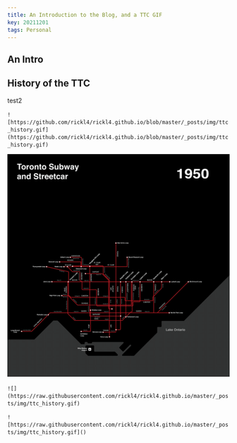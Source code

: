 ```yaml
---
title: An Introduction to the Blog, and a TTC GIF
key: 20211201
tags: Personal
---
```


## An Intro

## History of the TTC

test2

`![https://github.com/rickl4/rickl4.github.io/blob/master/_posts/img/ttc_history.gif](https://github.com/rickl4/rickl4.github.io/blob/master/_posts/img/ttc_history.gif)`

![](https://github.com/rickl4/rickl4.github.io/blob/master/_posts/img/ttc_history.gif)

`![](https://raw.githubusercontent.com/rickl4/rickl4.github.io/master/_posts/img/ttc_history.gif)`


`![https://raw.githubusercontent.com/rickl4/rickl4.github.io/master/_posts/img/ttc_history.gif]()`